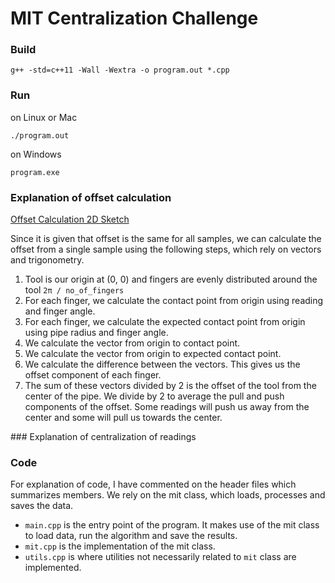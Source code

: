# MIT Centralization Challenge

### Build

```
g++ -std=c++11 -Wall -Wextra -o program.out *.cpp
```

### Run

on Linux or Mac

```
./program.out
```

on Windows

```
program.exe
```

### Explanation of offset calculation

[Offset Calculation 2D Sketch](https://www.geogebra.org/calculator/ur7apqkm)

Since it is given that offset is the same for all samples, we can calculate the offset from a single sample using the following steps, which rely on vectors and trigonometry.

1. Tool is our origin at (0, 0) and fingers are evenly distributed around the tool `2π / no_of_fingers`
2. For each finger, we calculate the contact point from origin using reading and finger angle.
3. For each finger, we calculate the expected contact point from origin using pipe radius and finger angle.
4. We calculate the vector from origin to contact point.
5. We calculate the vector from origin to expected contact point.
6. We calculate the difference between the vectors. This gives us the offset component of each finger.
7. The sum of these vectors divided by 2 is the offset of the tool from the center of the pipe. We divide by 2 to average the pull and push components of the offset. Some readings will push us away from the center and some will pull us towards the center.

### Explanation of centralization of readings

### Code

For explanation of code, I have commented on the header files which summarizes members. We rely on the mit class, which loads, processes and saves the data.

- `main.cpp` is the entry point of the program. It makes use of the mit class to load data, run the algorithm and save the results.
- `mit.cpp` is the implementation of the mit class.
- `utils.cpp` is where utilities not necessarily related to `mit` class are implemented.
